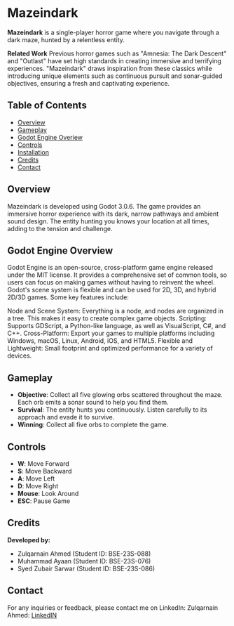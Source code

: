 # Mazeindark

**Mazeindark** is a single-player horror game where you navigate through a dark maze, hunted by a relentless entity.

**Related Work**
Previous horror games such as "Amnesia: The Dark Descent" and "Outlast" have set high standards in creating immersive and terrifying experiences. "Mazeindark" draws inspiration from these classics while introducing unique elements such as continuous pursuit and sonar-guided objectives, ensuring a fresh and captivating experience.

## Table of Contents
- [Overview](#overview)
- [Gameplay](#gameplay)
- [Godot Engine Overiew](#godot-engine-overview)
- [Controls](#controls)
- [Installation](#installation)
- [Credits](#credits)
- [Contact](#contact)

## Overview
Mazeindark is developed using Godot 3.0.6. The game provides an immersive horror experience with its dark, narrow pathways and ambient sound design. The entity hunting you knows your location at all times, adding to the tension and challenge.

## Godot Engine Overview
Godot Engine is an open-source, cross-platform game engine released under the MIT license. It provides a comprehensive set of common tools, so users can focus on making games without having to reinvent the wheel. Godot's scene system is flexible and can be used for 2D, 3D, and hybrid 2D/3D games. Some key features include:

Node and Scene System: Everything is a node, and nodes are organized in a tree. This makes it easy to create complex game objects.
Scripting: Supports GDScript, a Python-like language, as well as VisualScript, C#, and C++.
Cross-Platform: Export your games to multiple platforms including Windows, macOS, Linux, Android, iOS, and HTML5.
Flexible and Lightweight: Small footprint and optimized performance for a variety of devices.

## Gameplay
- **Objective**: Collect all five glowing orbs scattered throughout the maze. Each orb emits a sonar sound to help you find them.
- **Survival**: The entity hunts you continuously. Listen carefully to its approach and evade it to survive.
- **Winning**: Collect all five orbs to complete the game.

## Controls
- **W**: Move Forward
- **S**: Move Backward
- **A**: Move Left
- **D**: Move Right
- **Mouse**: Look Around
- **ESC**: Pause Game

## Credits
**Developed by:**
- Zulqarnain Ahmed (Student ID: BSE-23S-088)
- Muhammad Ayaan (Student ID: BSE-23S-076)
- Syed Zubair Sarwar (Student ID: BSE-23S-086)

## Contact
For any inquiries or feedback, please contact me on LinkedIn:
Zulqarnain Ahmed: [LinkedIN](https://www.linkedin.com/in/zulqarnain-ahmed07/)
